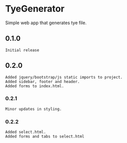 # TyeGenerator
 Simple web app that generates tye file.
 
 ## 0.1.0
    Initial release

 ## 0.2.0
    Added jquery/bootstrap/js static imports to project.
    Added sidebar, footer and header.
    Added forms to index.html.
    
 ### 0.2.1
    Minor updates in styling.
    
 ### 0.2.2
    Added select.html.
    Added forms and tabs to select.html

